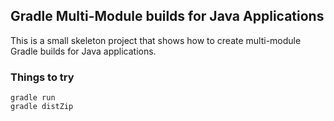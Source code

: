 ## Gradle Multi-Module builds for Java Applications

This is a small skeleton project that shows how to create multi-module Gradle builds for Java applications.

### Things to try

```
gradle run
gradle distZip
```
